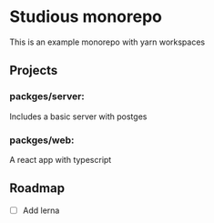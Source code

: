 # Studious monorepo

This is an example monorepo with yarn workspaces

## Projects
### packges/**server**:
Includes a basic server with postges

### packges/**web**:
A react app with typescript

## Roadmap
- [ ] Add lerna
